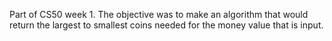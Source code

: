 Part of CS50 week 1. The objective was to make an algorithm that would return the largest to smallest coins needed for the money value that is input.
